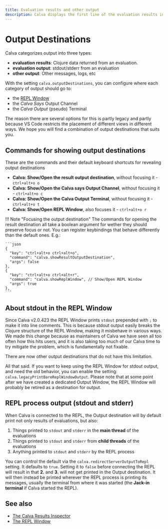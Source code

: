 ```yaml
---
title: Evaluation results and other output
description: Calva displays the first line of the evaluation results inline, and also prints results, other REPL output and more to the configured Output Destination.
---
```


# Output Destinations

Calva categorizes output into three types:

* **evaluation results**: Clojure data returned from an evaluation.
* **evaluation output**: stdout/stderr from an evaluation
* **other output**: Other messages, logs, etc

With the setting `calva.outputDestinations`, you can configure where each category of output should go to:

* the [REPL Window](repl-window.md)
* the _Calva Says_ Output Channel
* the _Calva Output_ (pseudo) Terminal

The reason there are several options for this is partly legacy and partly because VS Code restricts the placement of different views in different ways. We hope you will find a combination of output destinations that suits you.

## Commands for showing output destinations

These are the commands and their default keyboard shortcuts for revealing output destinations

* **Calva: Show/Open the result output destination**, without focusing it - `ctrl+alt+o o`
* **Calva: Show/Open the Calva says Output Channel**, without focusing it - `ctrl+alt+o c`
* **Calva: Show/Open the Calva Output Terminal**, without focusing it - `ctrl+alt+o t`
* **Calva: Show/Open REPL Window**, also focuses it - `ctrl+alt+o r`

!!! Note "Focusing the output destination"
    The commands for opening the result destination all take a boolean argument for wether they should preserve focus or not. You can register keybindings that behave differently than the default ones. E.g.:

    ```json
    {
      "key": "ctrl+alt+o ctrl+alt+o",
      "command": "calva.showResultOutputDestination",
      "args": false
    },
    {
      "key": "ctrl+alt+o ctrl+alt+r",
      "command": "calva.showReplWindow", // Show/Open REPL Window
      "args": true
    },
    ```

## About stdout in the REPL Window

Since Calva v2.0.423 the REPL Window prints `stdout` prepended with `;` to make it into line comments. This is because stdout output easily breaks the Clojure structure of the REPL Window, making it misbehave in various ways. We made this change because as maintainers of Calva we have seen all too often how this hits users, and it is also taking too much of our Calva time to try mitigate the problem, which is fundamentally not fixable.

There are now other output destinations that do not have this limitation.

All that said. If you want to keep using the REPL Window for stdout output, and need the old behavior, you can enable the setting: `calva.legacyPrintBareReplWindowOutput`. Please note that at some point after we have created a dedicated Output Window, the REPL Window will probably be retired as a destination for output.

## REPL process output (stdout and stderr)

When Calva is connected to the REPL, the Output destination will by default print not only results of evaluations, but also:

1. Things printed to `stdout` and `stderr` in the **main thread** of the evaluations
2. Things printed to `stdout` and `stderr` from **child threads** of the evaluations
3. Anything printed to `stdout` and `stderr` by the REPL process

You can control the default via the `calva.redirectServerOutputToRepl` setting. It defaults to `true`. Setting it to `false` before connecting the REPL will result in that **2.** and **3.** will not get printed in the Output destination. It will then instead be printed wherever the REPL process is printing its messages, usually the terminal from where it was started (the **Jack-in terminal** if Calva started the REPL).

## See also

* [The Calva Results Inspector](inspector.md)
* [The REPL Window](repl-window.md)